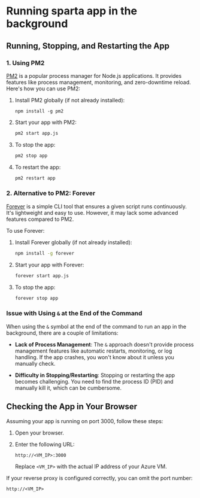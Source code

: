 # Running sparta app in the background

## Running, Stopping, and Restarting the App

### 1. Using PM2

[PM2](https://pm2.keymetrics.io/) is a popular process manager for Node.js applications. It provides features like process management, monitoring, and zero-downtime reload. Here's how you can use PM2:

1. Install PM2 globally (if not already installed):

   ```**bash**
   npm install -g pm2
   ```

2. Start your app with PM2:

   ```bash
   pm2 start app.js
   ```

3. To stop the app:

   ```bash
   pm2 stop app
   ```

4. To restart the app:

   ```bash
   pm2 restart app
   ```

### 2. Alternative to PM2: Forever

[Forever](https://github.com/foreversd/forever) is a simple CLI tool that ensures a given script runs continuously. It's lightweight and easy to use. However, it may lack some advanced features compared to PM2.

To use Forever:

1. Install Forever globally (if not already installed):

   ```bash
   npm install -g forever
   ```

2. Start your app with Forever:

   ```bash
   forever start app.js
   ```

3. To stop the app:

   ```bash
   forever stop app
   ```

### Issue with Using `&` at the End of the Command

When using the `&` symbol at the end of the command to run an app in the background, there are a couple of limitations:

- **Lack of Process Management**: The `&` approach doesn't provide process management features like automatic restarts, monitoring, or log handling. If the app crashes, you won't know about it unless you manually check.

- **Difficulty in Stopping/Restarting**: Stopping or restarting the app becomes challenging. You need to find the process ID (PID) and manually kill it, which can be cumbersome.

## Checking the App in Your Browser

Assuming your app is running on port 3000, follow these steps:

1. Open your browser.
2. Enter the following URL:

   ```text
   http://<VM_IP>:3000
   ```

   Replace `<VM_IP>` with the actual IP address of your Azure VM.

If your reverse proxy is configured correctly, you can omit the port number:

   ```text
   http://<VM_IP>
   ```

